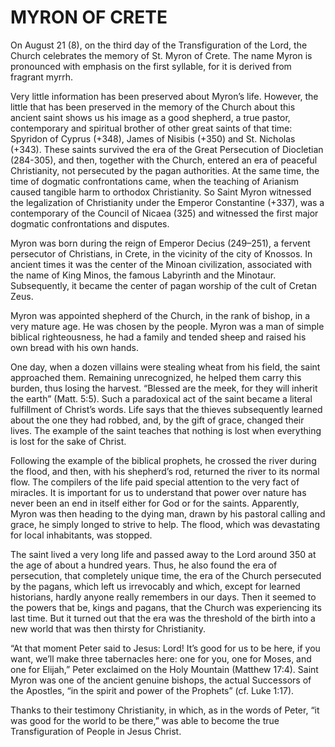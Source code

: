 # MYRON OF CRETE

On August 21 (8), on the third day of the Transfiguration of the Lord, the Church celebrates the memory of St. Myron of Crete. The name Myron is pronounced with emphasis on the first syllable, for it is derived from fragrant myrrh.

Very little information has been preserved about Myron’s life. However, the little that has been preserved in the memory of the Church about this ancient saint shows us his image as a good shepherd, a true pastor, contemporary and spiritual brother of other great saints of that time: Spyridon of Cyprus (+348), James of Nisibis (+350) and St. Nicholas (+343). These saints survived the era of the Great Persecution of Diocletian (284-305), and then, together with the Church, entered an era of peaceful Christianity, not persecuted by the pagan authorities. At the same time, the time of dogmatic confrontations came, when the teaching of Arianism caused tangible harm to orthodox Christianity. So Saint Myron witnessed the legalization of Christianity under the Emperor Constantine (+337), was a contemporary of the Council of Nicaea (325) and witnessed the first major dogmatic confrontations and disputes.

Myron was born during the reign of Emperor Decius (249–251), a fervent persecutor of Christians, in Crete, in the vicinity of the city of Knossos. In ancient times it was the center of the Minoan civilization, associated with the name of King Minos, the famous Labyrinth and the Minotaur. Subsequently, it became the center of pagan worship of the cult of Cretan Zeus.

Myron was appointed shepherd of the Church, in the rank of bishop, in a very mature age. He was chosen by the people. Myron was a man of simple biblical righteousness, he had a family and tended sheep and raised his own bread with his own hands.

One day, when a dozen villains were stealing wheat from his field, the saint approached them. Remaining unrecognized, he helped them carry this burden, thus losing the harvest. “Blessed are the meek, for they will inherit the earth” (Matt. 5:5). Such a paradoxical act of the saint became a literal fulfillment of Christ’s words. Life says that the thieves subsequently learned about the one they had robbed, and, by the gift of grace, changed their lives. The example of the saint teaches that nothing is lost when everything is lost for the sake of Christ.

Following the example of the biblical prophets, he crossed the river during the flood, and then, with his shepherd’s rod, returned the river to its normal flow. The compilers of the life paid special attention to the very fact of miracles. It is important for us to understand that power over nature has never been an end in itself either for God or for the saints. Apparently, Myron was then heading to the dying man, drawn by his pastoral calling and grace, he simply longed to strive to help. The flood, which was devastating for local inhabitants, was stopped.

The saint lived a very long life and passed away to the Lord around 350 at the age of about a hundred years. Thus, he also found the era of persecution, that completely unique time, the era of the Church persecuted by the pagans, which left us irrevocably and which, except for learned historians, hardly anyone really remembers in our days.  Then it seemed to the powers that be, kings and pagans, that the Church was experiencing its last time. But it turned out that the era was the threshold of the birth into a new world that was then thirsty for Christianity.

“At that moment Peter said to Jesus: Lord! It’s good for us to be here, if you want, we’ll make three tabernacles here: one for you, one for Moses, and one for Elijah,” Peter exclaimed on the Holy Mountain (Matthew 17:4). Saint Myron was one of the ancient genuine bishops, the actual Successors of the Apostles, “in the spirit and power of the Prophets” (cf. Luke 1:17).

Thanks to their testimony Christianity, in which, as in the words of Peter, “it was good for the world to be there,” was able to become the true Transfiguration of People in Jesus Christ.
